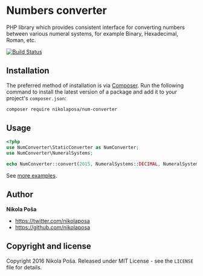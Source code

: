 # Numbers converter

PHP library which provides consistent interface for converting numbers between various numeral systems,
for example Binary, Hexadecimal, Roman, etc.

[![Build Status](https://travis-ci.org/nikolaposa/num-converter.svg?branch=master)](https://travis-ci.org/nikolaposa/num-converter)

## Installation

The preferred method of installation is via [Composer](http://getcomposer.org/). Run the following
command to install the latest version of a package and add it to your project's `composer.json`:

```bash
composer require nikolaposa/num-converter
```

## Usage

```php
<?php
use NumConverter\StaticConverter as NumConverter;
use NumConverter\NumeralSystems;

echo NumConverter::convert(2015, NumeralSystems::DECIMAL, NumeralSystems::ROMAN); //MMXV

```

See [more examples](https://github.com/nikolaposa/num-converter/tree/master/examples).

## Author

**Nikola Poša**

* https://twitter.com/nikolaposa
* https://github.com/nikolaposa

## Copyright and license

Copyright 2016 Nikola Poša. Released under MIT License - see the `LICENSE` file for details.
